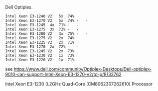 Dell Optiplex.

 
``` 	 	 	 	 
Intel Xeon E3-1240 V2	5x	74%	 	 
Intel Xeon E3-1270 V2	5x	74%	-	-
Intel Xeon E3-1245	4x	71%	-	-
Intel Xeon E3-1275	3x	72%	-	-
Intel Xeon E3-1280 V2	3x	75%	-	-
Intel Xeon E3-1275 V2	2x	74%	 	 
Intel Xeon E3-1225 V2	2x	71%	 	 
Intel Xeon E3-1270	2x	72%	-	-
Intel Xeon E3-1245 V2	2x	73%	 	 
Intel Xeon E3-1230 V2	1x	73%	 	 
Intel Xeon E3-1220 V2	1x	71%	 	 
```


see https://www.dell.com/community/Optiplex-Desktops/Dell-optiplex-9010-can-support-Intel-Xeon-E3-1270-v2/td-p/8133762

Intel Xeon E3-1230 3.2GHz Quad-Core (CM8062307262610) Processor

